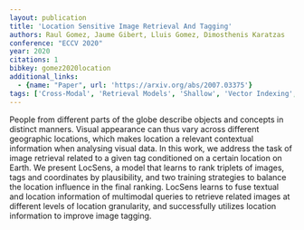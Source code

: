 ```yaml
---
layout: publication
title: 'Location Sensitive Image Retrieval And Tagging'
authors: Raul Gomez, Jaume Gibert, Lluis Gomez, Dimosthenis Karatzas
conference: "ECCV 2020"
year: 2020
citations: 1
bibkey: gomez2020location
additional_links:
  - {name: "Paper", url: 'https://arxiv.org/abs/2007.03375'}
tags: ['Cross-Modal', 'Retrieval Models', 'Shallow', 'Vector Indexing', 'Supervised', 'Training Strategy', 'Applications']
---
```

People from different parts of the globe describe objects and concepts in
distinct manners. Visual appearance can thus vary across different geographic
locations, which makes location a relevant contextual information when
analysing visual data. In this work, we address the task of image retrieval
related to a given tag conditioned on a certain location on Earth. We present
LocSens, a model that learns to rank triplets of images, tags and coordinates
by plausibility, and two training strategies to balance the location influence
in the final ranking. LocSens learns to fuse textual and location information
of multimodal queries to retrieve related images at different levels of
location granularity, and successfully utilizes location information to improve
image tagging.
